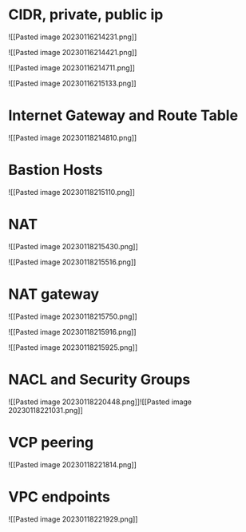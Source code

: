 # CIDR, private, public ip

 ![[Pasted image 20230116214231.png]]

![[Pasted image 20230116214421.png]]

![[Pasted image 20230116214711.png]]


![[Pasted image 20230116215133.png]]

# Internet Gateway and Route Table

![[Pasted image 20230118214810.png]]

# Bastion Hosts
![[Pasted image 20230118215110.png]]

# NAT
![[Pasted image 20230118215430.png]]

![[Pasted image 20230118215516.png]]
# NAT gateway
![[Pasted image 20230118215750.png]]

![[Pasted image 20230118215916.png]]

![[Pasted image 20230118215925.png]]
# NACL and Security Groups
![[Pasted image 20230118220448.png]]![[Pasted image 20230118221031.png]]

# VCP peering
![[Pasted image 20230118221814.png]]

# VPC endpoints
![[Pasted image 20230118221929.png]]